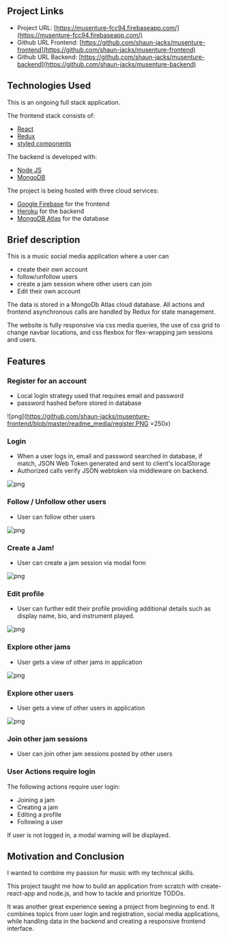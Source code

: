 ## Project Links

- Project URL: [https://musenture-fcc94.firebaseapp.com/](https://musenture-fcc94.firebaseapp.com/)
- Github URL Frontend: [https://github.com/shaun-jacks/musenture-frontend](https://github.com/shaun-jacks/musenture-frontend)
- Github URL Backend: [https://github.com/shaun-jacks/musenture-backend](https://github.com/shaun-jacks/musenture-backend)

## Technologies Used

This is an ongoing full stack application.

The frontend stack consists of:

- [React](https://reactjs.org)
- [Redux](https://redux.js.org/)
- [styled components](https://www.styled-components.com/)

The backend is developed with:

- [Node JS](https://nodejs.org/en/)
- [MongoDB](https://www.mongodb.com/)

The project is being hosted with three cloud services:

- [Google Firebase](https://firebase.google.com/) for the frontend
- [Heroku](https://www.heroku.com/) for the backend
- [MongoDB Atlas](https://www.mongodb.com/cloud/atlas) for the database

## Brief description

This is a music social media application where a user can

- create their own account
- follow/unfollow users
- create a jam session where other users can join
- Edit their own account

The data is stored in a MongoDb Atlas cloud database. All actions and frontend asynchronous calls are handled by Redux for state management.

The website is fully responsive via css media queries, the use of css grid to change navbar locations, and css flexbox for flex-wrapping jam sessions and users.

## Features

### Register for an account

- Local login strategy used that requires email and password
- password hashed before stored in database

![png](https://github.com/shaun-jacks/musenture-frontend/blob/master/readme_media/register.PNG =250x)

### Login

- When a user logs in, email and password searched in database, if match, JSON Web Token generated and sent to client's localStorage
- Authorized calls verify JSON webtoken via middleware on backend.

![png](https://github.com/shaun-jacks/musenture-frontend/blob/master/readme_media/log-in.PNG)

### Follow / Unfollow other users

- User can follow other users

![png](https://github.com/shaun-jacks/musenture-frontend/blob/master/readme_media/user-page.PNG)

### Create a Jam!

- User can create a jam session via modal form

![png](https://github.com/shaun-jacks/musenture-frontend/blob/master/readme_media/create-jam.PNG)

### Edit profile

- User can further edit their profile providing additional details such as display name, bio, and instrument played.

![png](https://github.com/shaun-jacks/musenture-frontend/blob/master/readme_media/edit-profile.PNG)

### Explore other jams

- User gets a view of other jams in application

![png](https://github.com/shaun-jacks/musenture-frontend/blob/master/readme_media/jams-list.PNG)

### Explore other users

- User gets a view of other users in application

![png](https://github.com/shaun-jacks/musenture-frontend/blob/master/readme_media/users-list.PNG)

### Join other jam sessions

- User can join other jam sessions posted by other users

### User Actions require login

The following actions require user login:

- Joining a jam
- Creating a jam
- Editing a profile
- Following a user

If user is not logged in, a modal warning will be displayed.

## Motivation and Conclusion

I wanted to combine my passion for music with my technical skills.

This project taught me how to build an application from scratch with create-react-app and node.js, and how to tackle and prioritize TODOs.

It was another great experience seeing a project from beginning to end. It combines topics from user login and registration, social media applications, while handling data in the backend and creating a responsive frontend interface.
